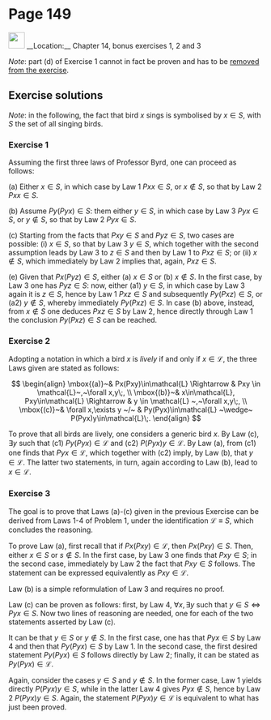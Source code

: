# Page 149

<img src="../../pictures/correction_blue.svg" width="32px"/>
__Location:__ Chapter 14, bonus exercises 1, 2 and 3

_Note_: part (d) of Exercise 1 cannot in fact be proven and has to be [removed
from the exercise](page149a.md).

## Exercise solutions

_Note_: in the following, the fact that bird $x$ sings is symbolised by
$x\in S$, with $S$ the set of all singing birds.

### Exercise 1

Assuming the first three laws of Professor Byrd, one can proceed as follows:

(a) Either $x\in S$, in which case by Law 1 $Pxx\in S$, or
$x \notin S$, so that by Law 2 $Pxx \in S$.

(b) Assume $Py(Pyx) \in S$: them either $y\in S$, in which case
by Law 3 $Pyx\in S$, or $y \notin S$, so that by Law 2
$Pyx\in S$.

(c) Starting from the facts that $Pxy\in S$ and $Pyz \in S$,
two cases are possible: (i) $x\in S$, so that
by Law 3 $y \in S$, which together with the second assumption leads
by Law 3 to $z \in S$ and then by Law 1 to
$Pxz\in S$; or (ii) $x\notin S$, which immediately by Law 2 implies
that, again, $Pxz \in S$.

(e) Given that $Px(Pyz)\in S$, either (a) $x \in S$ or (b) $x \notin S$.
In the first case, by Law 3 one has
$Pyz\in S$: now, either (a1) $y\in S$, in which case by Law 3 again it is
$z \in S$, hence by Law 1 $Pxz\in S$
and subsequently $Py(Pxz)\in S$, or (a2) $y \notin S$, whereby immediately
$Py(Pxz)\in S$. In case (b) above, instead, from $x \notin S$ one deduces
$Pxz \in S$ by Law 2, hence directly through Law 1 the conclusion
$Py(Pxz)\in S$ can be reached.

### Exercise 2

Adopting a notation in which a bird $x$ is _lively_ if and only if
$x \in \mathcal{L}$, the three Laws given are stated as follows:

$$
    \begin{align}
        \mbox{(a)}~& Px(Pxy)\in\mathcal{L} \Rightarrow & Pxy \in \mathcal{L}~,~\forall x,y\;, \\
        \mbox{(b)}~& x\in\mathcal{L}, Pxy\in\mathcal{L} \Rightarrow & y \in \mathcal{L} ~,~\forall x,y\;, \\
        \mbox{(c)}~& \forall x,\exists y ~/~ & Py(Pyx)\in\mathcal{L} ~\wedge~ P(Pyx)y\in\mathcal{L}\;.
    \end{align}
$$

To prove that all birds are lively, one considers a generic bird $x$. By Law (c),
$\exists y$ such that (c1) $Py(Pyx)\in\mathcal{L}$ and (c2) $P(Pyx)y\in\mathcal{L}$.
By Law (a), from (c1) one finds that $Pyx\in\mathcal{L}$, which together with (c2)
imply, by Law (b), that $y\in\mathcal{L}$. The latter two statements, in turn, again
according to Law (b), lead to $x \in \mathcal{L}$.

### Exercise 3

The goal is to prove that Laws (a)-(c) given in the previous Exercise can
be derived from Laws 1-4 of Problem 1, under the identification
$\mathcal{L} \equiv S$, which concludes the reasoning.

To prove Law (a), first recall that if $Px(Pxy)\in\mathcal{L}$,
then $Px(Pxy)\in S$. Then, either $x\in S$ or $s \notin S$. In
the first case, by Law 3 one finds that $Pxy\in S$; in the second
case, immediately by Law 2 the fact that $Pxy\in S$ follows.
The statement can be expressed equivalently as $Pxy\in\mathcal{L}$.

Law (b) is a simple reformulation of Law 3 and requires no proof.

Law (c) can be proven as follows: first, by Law 4, $\forall x, \exists y$ such that
$y\in S \Leftrightarrow Pyx \in S$. Now two lines of reasoning are needed, one for
each of the two statements asserted by Law (c).

It can be that $y\in S$ or $y\notin S$. In the first case, one has that
$Pyx\in S$ by Law 4 and then that $Py(Pyx)\in S$ by Law 1. In the second case,
the first desired statement $Py(Pyx)\in S$ follows directly by Law 2; finally,
it can be stated as $Py(Pyx)\in \mathcal{L}$.

Again, consider the cases $y\in S$ and $y\notin S$. In the former case,
Law 1 yields directly $P(Pyx)y \in S$, while in the latter
Law 4 gives $Pyx\notin S$, hence by Law 2 $P(Pyx)y \in S$. Again, the
statement $P(Pyx)y \in \mathcal{L}$ is equivalent to what has just been proved.
